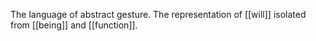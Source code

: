 The language of abstract gesture. The representation of [[will]] isolated from [[being]] and [[function]].